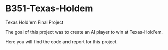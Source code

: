 # B351-Texas-Holdem
Texas Hold'em Final Project

The goal of this project was to create an AI player to win at Texas-Hold'em.

Here you will find the code and report for this project.
